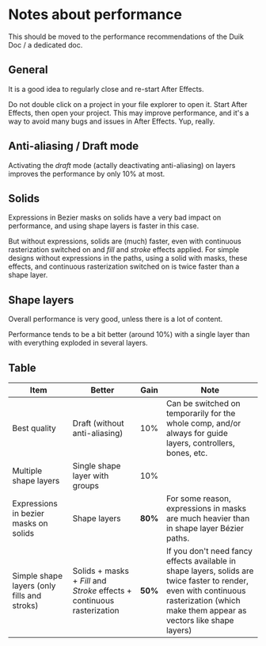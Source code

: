 # Notes about performance

This should be moved to the performance recommendations of the Duik Doc / a dedicated doc.

## General

It is a good idea to regularly close and re-start After Effects.

Do not double click on a project in your file explorer to open it. Start After Effects, then open your project. This may improve performance, and it's a way to avoid many bugs and issues in After Effects. Yup, really.

## Anti-aliasing / Draft mode

Activating the *draft* mode (actally deactivating anti-aliasing) on layers improves the performance by only 10% at most.

## Solids

Expressions in Bezier masks on solids have a very bad impact on performance, and using shape layers is faster in this case.

But without expressions, solids are (much) faster, even with continuous rasterization switched on and *fill* and *stroke* effects applied. For simple designs without expressions in the paths, using a solid with masks, these effects, and continuous rasterization switched on is twice faster than a shape layer.

## Shape layers

Overall performance is very good, unless there is a lot of content.

Performance tends to be a bit better (around 10%) with a single layer than with everything exploded in several layers.

## Table

| Item | Better | Gain | Note |
| ---- | ---- | ---- | ---- |
| Best quality | Draft (without anti-aliasing) | 10% | Can be switched on temporarily for the whole comp, and/or always for guide layers, controllers, bones, etc. |
| Multiple shape layers | Single shape layer with groups | 10% | |
| Expressions in bezier masks on solids | Shape layers | **80%** | For some reason, expressions in masks are much heavier than in shape layer Bézier paths. |
| Simple shape layers (only fills and stroks) | Solids + masks + *Fill* and *Stroke* effects + continuous rasterization | **50%** | If you don't need fancy effects available in shape layers, solids are twice faster to render, even with continuous rasterization (which make them appear as vectors like shape layers) |